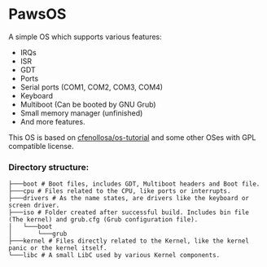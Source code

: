 # PawsOS
A simple OS which supports various features:
- IRQs
- ISR
- GDT
- Ports
- Serial ports (COM1, COM2, COM3, COM4)
- Keyboard
- Multiboot (Can be booted by GNU Grub)
- Small memory manager (unfinished)
- And more features.

This OS is based on [cfenollosa/os-tutorial](https://github.com/cfenollosa/os-tutorial) and some other OSes with GPL compatible license.

### Directory structure:
```
├───boot # Boot files, includes GDT, Multiboot headers and Boot file.
├───cpu # Files related to the CPU, like ports or interrupts.
├───drivers # As the name states, are drivers like the keyboard or screen driver.
├───iso # Folder created after successful build. Includes bin file (The kernel) and grub.cfg (Grub configuration file).
│   └───boot
│       └───grub
├───kernel # Files directly related to the Kernel, like the kernel panic or the kernel itself.
└───libc # A small LibC used by various Kernel components.
```
